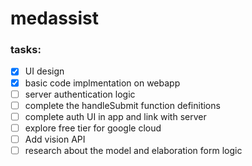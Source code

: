 # medassist

### tasks:

- [x] UI design
- [x] basic code implmentation on webapp
- [ ] server authentication logic
- [ ] complete the handleSubmit function definitions
- [ ] complete auth UI in app and link with server
- [ ] explore free tier for google cloud
- [ ] Add vision API
- [ ] research about the model and elaboration form logic
